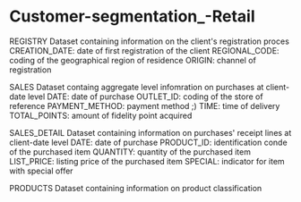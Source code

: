 # Customer-segmentation_-Retail

REGISTRY
Dataset containing information on the client's registration proces
CREATION_DATE: date of first registration of the client
REGIONAL_CODE: coding of the geographical region of residence
ORIGIN: channel of registration 

SALES
Dataset containg aggregate level infomration on purchases at client-date level
DATE: date of purchase
OUTLET_ID: coding of the store of reference
PAYMENT_METHOD: payment method ;)
TIME: time of delivery
TOTAL_POINTS: amount of fidelity point acquired 

SALES_DETAIL
Dataset containing information on purchases' receipt lines at client-date level
DATE: date of purchase
PRODUCT_ID: identification conde of the purchased item
QUANTITY: quantity of the purchased item
LIST_PRICE: listing price of the purchased item
SPECIAL: indicator for item with special offer 

PRODUCTS
Dataset containing information on product classification
